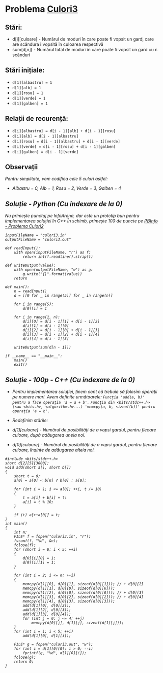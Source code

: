 # Problema [Culori3](https://www.infoarena.ro/problema/culori3)

## Stări:
- d[i][culoare] - Numărul de moduri în care poate fi vopsit un gard, care are scândura <b>i</b> vopsită în culoarea respectivă
- sum(d[n]) - Numărul total de moduri în care poate fi vopsit un gard cu n scânduri

## Stări inițiale:
- `d[1][albastru] = 1`
- `d[1][alb] = 1`
- `d[1][rosu] = 1`
- `d[1][verde] = 1`
- `d[1][galben] = 1`

## Relații de recurență:
- `d[i][albastru] = d[i - 1][alb] + d[i - 1][rosu]`
- `d[i][alb] = d[i - 1][albastru]`
- `d[i][rosu] = d[i - 1][albastru] + d[i - 1][verde]`
- `d[i][verde] = d[i - 1][rosu] + d[i - 1][galben]`
- `d[i][galben] = d[i - 1][verde]`

## Observații
<i>Pentru simplitate, vom codifica cele 5 culori astfel:
- Albastru = 0, Alb = 1, Rosu = 2, Verde = 3, Galben = 4

## Soluție - Python (Cu indexare de la 0)
<i>Nu primește punctaj pe InfoArena, dar este un prototip bun pentru implementarea soluției în C++</i>
În schimb, primește 100 de puncte pe [PBInfo - Problema Culori2](https://www.pbinfo.ro/probleme/1031/culori2)

```
inputFileName = "culori3.in"
outputFileName = "culori3.out"

def readInput():
    with open(inputFileName, "r") as f:
        return int(f.readline().strip())
    
def writeOutput(value):
    with open(outputFileName, "w") as g:
        g.write("{}".format(value))
    return

def main():
    n = readInput()
    d = [[0 for _ in range(5)] for _ in range(n)]

    for i in range(5):
        d[0][i] = 1

    for i in range(1, n):
        d[i][0] = d[i - 1][1] + d[i - 1][2]
        d[i][1] = d[i - 1][0]
        d[i][2] = d[i - 1][0] + d[i - 1][3]
        d[i][3] = d[i - 1][2] + d[i - 1][4]
        d[i][4] = d[i - 1][3]
    
    writeOutput(sum(d[n - 1]))

if __name__ == "__main__":
    main()
    exit()
```

## Soluție - 100p - C++ (Cu indexare de la 0)
- Pentru implementarea soluției, ținem cont că trebuie să folosim operații pe numere mari. Avem definite următoarele:
`Funcția 'add(a, b)' pentru a face operația 'a = a + b'.`
`Funcția din <bits/stdc++.h> (sau <bits.h>, <algorithm.h>...) 'memcpy(a, b, sizeof(b))' pentru operația 'a = b'.`

- Redefinim stările:
- d[1][culoare] - Numărul de posibilități de a vopsi gardul, pentru fiecare culoare, după adăugarea uneia noi.
- d[0][culoare] - Numărul de posibilități de a vopsi gardul, pentru fiecare culoare, înainte de adăugarea alteia noi.

```
#include <bits/stdc++.h>
short d[2][5][3000];
void add(short a[], short b[])
{
    short t = 0;
    a[0] = a[0] < b[0] ? b[0] : a[0];

    for (int i = 1; i <= a[0]; ++i, t /= 10)
    {
        t = a[i] + b[i] + t;
        a[i] = t % 10;
    }

    if (t) a[++a[0]] = t;
}
int main()
{
    int n;
    FILE* f = fopen("culori3.in", "r");
    fscanf(f, "%d", &n);
    fclose(f);
    for (short i = 0; i < 5; ++i)
    {
        d[0][i][0] = 1;
        d[0][i][1] = 1;
    }

    for (int i = 2; i <= n; ++i)
    {
        memcpy(d[1][0], d[0][1], sizeof(d[0][1])); // + d[0][2]
        memcpy(d[1][1], d[0][0], sizeof(d[0][0]));
        memcpy(d[1][2], d[0][0], sizeof(d[0][0])); // + d[0][3]
        memcpy(d[1][3], d[0][2], sizeof(d[0][2])); // + d[0][4]
        memcpy(d[1][4], d[0][3], sizeof(d[0][3]));
        add(d[1][0], d[0][2]);
        add(d[1][2], d[0][3]);
        add(d[1][3], d[0][4]);
        for (int j = 0; j <= 4; ++j)
            memcpy(d[0][j], d[1][j], sizeof(d[1][j]));
    }
    for (int i = 1; i < 5; ++i)
        add(d[1][0], d[1][i]);

    FILE* g = fopen("culori3.out", "w");
    for (int i = d[1][0][0]; i > 0; --i)
        fprintf(g, "%d", d[1][0][i]);
    fclose(g);
    return 0;
}
```